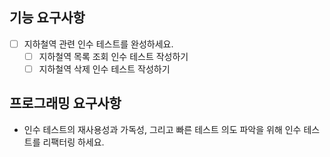 ## 기능 요구사항
 - [ ] 지하철역 관련 인수 테스트를 완성하세요.
   - [ ] 지하철역 목록 조회 인수 테스트 작성하기
   - [ ] 지하철역 삭제 인수 테스트 작성하기

## 프로그래밍 요구사항
 - 인수 테스트의 재사용성과 가독성, 그리고 빠른 테스트 의도 파악을 위해 인수 테스트를 리팩터링 하세요.
